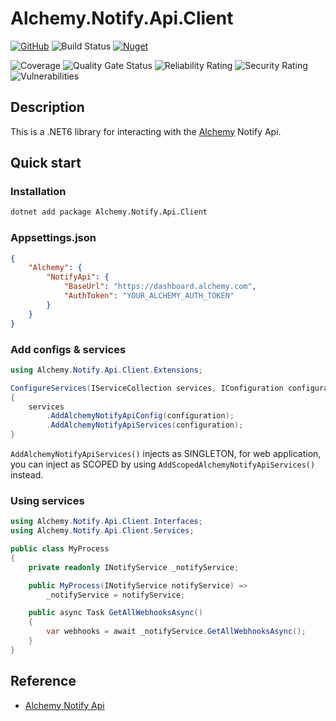 # Alchemy.Notify.Api.Client

[![GitHub](https://img.shields.io/github/license/ed555009/fireblocks-api)](LICENSE)
![Build Status](https://dev.azure.com/edwang/github/_apis/build/status/fireblocks-api?branchName=master)
[![Nuget](https://img.shields.io/nuget/v/Fireblocks.Api)](https://www.nuget.org/packages/Fireblocks.Api)

![Coverage](http://direct.link2me.com.tw:9000/api/project_badges/measure?project=fireblocks-api&metric=coverage&token=edde8bb242d724653b64036f7a3fe6cf539b3a1a)
![Quality Gate Status](http://direct.link2me.com.tw:9000/api/project_badges/measure?project=fireblocks-api&metric=alert_status&token=edde8bb242d724653b64036f7a3fe6cf539b3a1a)
![Reliability Rating](http://direct.link2me.com.tw:9000/api/project_badges/measure?project=fireblocks-api&metric=reliability_rating&token=edde8bb242d724653b64036f7a3fe6cf539b3a1a)
![Security Rating](http://direct.link2me.com.tw:9000/api/project_badges/measure?project=fireblocks-api&metric=security_rating&token=edde8bb242d724653b64036f7a3fe6cf539b3a1a)
![Vulnerabilities](http://direct.link2me.com.tw:9000/api/project_badges/measure?project=fireblocks-api&metric=vulnerabilities&token=edde8bb242d724653b64036f7a3fe6cf539b3a1a)

## Description

This is a .NET6 library for interacting with the [Alchemy](https://www.alchemy.com/) Notify Api.

## Quick start

### Installation

```bash
dotnet add package Alchemy.Notify.Api.Client
```

### Appsettings.json

```json
{
	"Alchemy": {
		"NotifyApi": {
			"BaseUrl": "https://dashboard.alchemy.com",
			"AuthToken": "YOUR_ALCHEMY_AUTH_TOKEN"
		}
	}
}
```

### Add configs & services

```csharp
using Alchemy.Notify.Api.Client.Extensions;

ConfigureServices(IServiceCollection services, IConfiguration configuration)
{
	services
		.AddAlchemyNotifyApiConfig(configuration);
		.AddAlchemyNotifyApiServices(configuration);
}
```

`AddAlchemyNotifyApiServices()` injects as SINGLETON, for web application, you can inject as SCOPED by using `AddScopedAlchemyNotifyApiServices()` instead.

### Using services

```csharp
using Alchemy.Notify.Api.Client.Interfaces;
using Alchemy.Notify.Api.Client.Services;

public class MyProcess
{
	private readonly INotifyService _notifyService;

	public MyProcess(INotifyService notifyService) =>
		_notifyService = notifyService;

	public async Task GetAllWebhooksAsync()
	{
		var webhooks = await _notifyService.GetAllWebhooksAsync();
	}
}
```

## Reference

- [Alchemy Notify Api](https://docs.alchemy.com/reference/notify-api-quickstart)
